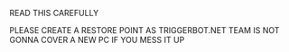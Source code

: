 READ THIS CAREFULLY 

PLEASE CREATE A RESTORE POINT AS TRIGGERBOT.NET TEAM IS NOT GONNA COVER A NEW PC IF YOU MESS IT UP
